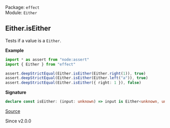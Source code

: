 Package: `effect`<br />
Module: `Either`<br />

## Either.isEither

Tests if a value is a `Either`.

**Example**

```ts
import * as assert from "node:assert"
import { Either } from "effect"

assert.deepStrictEqual(Either.isEither(Either.right(1)), true)
assert.deepStrictEqual(Either.isEither(Either.left("a")), true)
assert.deepStrictEqual(Either.isEither({ right: 1 }), false)
```

**Signature**

```ts
declare const isEither: (input: unknown) => input is Either<unknown, unknown>
```

[Source](https://github.com/Effect-TS/effect/tree/main/packages/effect/src/Either.ts#L239)

Since v2.0.0
